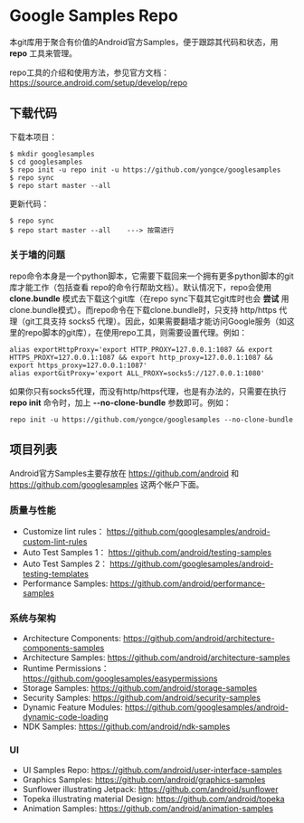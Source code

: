 # Google Samples Repo

本git库用于聚合有价值的Android官方Samples，便于跟踪其代码和状态，用 **repo** 工具来管理。

repo工具的介绍和使用方法，参见官方文档： https://source.android.com/setup/develop/repo

## 下载代码

下载本项目：
```
$ mkdir googlesamples
$ cd googlesamples
$ repo init -u repo init -u https://github.com/yongce/googlesamples
$ repo sync
$ repo start master --all
```

更新代码：
```
$ repo sync
$ repo start master --all    ---> 按需进行
```

### 关于墙的问题

repo命令本身是一个python脚本，它需要下载回来一个拥有更多python脚本的git库才能工作（包括查看 repo的命令行帮助文档）。默认情况下，repo会使用 **clone.bundle** 模式去下载这个git库（在repo sync下载其它git库时也会 **尝试** 用clone.bundle模式）。而repo命令在下载clone.bundle时，只支持 http/https 代理（git工具支持 socks5 代理）。因此，如果需要翻墙才能访问Google服务（如这里的repo脚本的git库），在使用repo工具，则需要设置代理。例如：

```
alias exportHttpProxy='export HTTP_PROXY=127.0.0.1:1087 && export HTTPS_PROXY=127.0.0.1:1087 && export http_proxy=127.0.0.1:1087 && export https_proxy=127.0.0.1:1087'
alias exportGitProxy='export ALL_PROXY=socks5://127.0.0.1:1080'
```

如果你只有socks5代理，而没有http/https代理，也是有办法的，只需要在执行 **repo init** 命令时，加上 **--no-clone-bundle** 参数即可。例如：

```
repo init -u https://github.com/yongce/googlesamples --no-clone-bundle
```

## 项目列表

Android官方Samples主要存放在 https://github.com/android 和 https://github.com/googlesamples 这两个帐户下面。

### 质量与性能

* Customize lint rules： https://github.com/googlesamples/android-custom-lint-rules
* Auto Test Samples 1： https://github.com/android/testing-samples
* Auto Test Samples 2： https://github.com/googlesamples/android-testing-templates
* Performance Samples: https://github.com/android/performance-samples

### 系统与架构

* Architecture Components: https://github.com/android/architecture-components-samples
* Architecture Samples: https://github.com/android/architecture-samples
* Runtime Permissions： https://github.com/googlesamples/easypermissions
* Storage Samples: https://github.com/android/storage-samples
* Security Samples: https://github.com/android/security-samples
* Dynamic Feature Modules: https://github.com/googlesamples/android-dynamic-code-loading
* NDK Samples: https://github.com/android/ndk-samples

### UI

* UI Samples Repo: https://github.com/android/user-interface-samples
* Graphics Samples: https://github.com/android/graphics-samples
* Sunflower illustrating Jetpack: https://github.com/android/sunflower
* Topeka illustrating material Design: https://github.com/android/topeka
* Animation Samples: https://github.com/android/animation-samples
